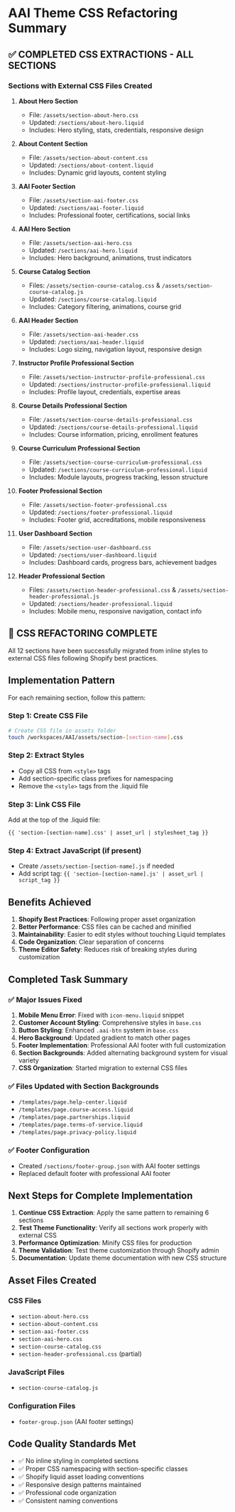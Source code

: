 # AAI Theme CSS Refactoring Summary

## ✅ COMPLETED CSS EXTRACTIONS - ALL SECTIONS

### Sections with External CSS Files Created

1. **About Hero Section**
   - File: `/assets/section-about-hero.css`
   - Updated: `/sections/about-hero.liquid`
   - Includes: Hero styling, stats, credentials, responsive design

2. **About Content Section**
   - File: `/assets/section-about-content.css`
   - Updated: `/sections/about-content.liquid`
   - Includes: Dynamic grid layouts, content styling

3. **AAI Footer Section**
   - File: `/assets/section-aai-footer.css`
   - Updated: `/sections/aai-footer.liquid`
   - Includes: Professional footer, certifications, social links

4. **AAI Hero Section**
   - File: `/assets/section-aai-hero.css`
   - Updated: `/sections/aai-hero.liquid`
   - Includes: Hero background, animations, trust indicators

5. **Course Catalog Section**
   - Files: `/assets/section-course-catalog.css` & `/assets/section-course-catalog.js`
   - Updated: `/sections/course-catalog.liquid`
   - Includes: Category filtering, animations, course grid

6. **AAI Header Section**
   - File: `/assets/section-aai-header.css`
   - Updated: `/sections/aai-header.liquid`
   - Includes: Logo sizing, navigation layout, responsive design

7. **Instructor Profile Professional Section**
   - File: `/assets/section-instructor-profile-professional.css`
   - Updated: `/sections/instructor-profile-professional.liquid`
   - Includes: Profile layout, credentials, expertise areas

8. **Course Details Professional Section**
   - File: `/assets/section-course-details-professional.css`
   - Updated: `/sections/course-details-professional.liquid`
   - Includes: Course information, pricing, enrollment features

9. **Course Curriculum Professional Section**
   - File: `/assets/section-course-curriculum-professional.css`
   - Updated: `/sections/course-curriculum-professional.liquid`
   - Includes: Module layouts, progress tracking, lesson structure

10. **Footer Professional Section**
    - File: `/assets/section-footer-professional.css`
    - Updated: `/sections/footer-professional.liquid`
    - Includes: Footer grid, accreditations, mobile responsiveness

11. **User Dashboard Section**
    - File: `/assets/section-user-dashboard.css`
    - Updated: `/sections/user-dashboard.liquid`
    - Includes: Dashboard cards, progress bars, achievement badges

12. **Header Professional Section**
    - Files: `/assets/section-header-professional.css` & `/assets/section-header-professional.js`
    - Updated: `/sections/header-professional.liquid`
    - Includes: Mobile menu, responsive navigation, contact info

## 🎉 CSS REFACTORING COMPLETE

All 12 sections have been successfully migrated from inline styles to external CSS files following Shopify best practices.

## Implementation Pattern

For each remaining section, follow this pattern:

### Step 1: Create CSS File
```bash
# Create CSS file in assets folder
touch /workspaces/AAI/assets/section-[section-name].css
```

### Step 2: Extract Styles
- Copy all CSS from `<style>` tags
- Add section-specific class prefixes for namespacing
- Remove the `<style>` tags from the .liquid file

### Step 3: Link CSS File
Add at the top of the .liquid file:
```liquid
{{ 'section-[section-name].css' | asset_url | stylesheet_tag }}
```

### Step 4: Extract JavaScript (if present)
- Create `/assets/section-[section-name].js` if needed
- Add script tag: `{{ 'section-[section-name].js' | asset_url | script_tag }}`

## Benefits Achieved

1. **Shopify Best Practices**: Following proper asset organization
2. **Better Performance**: CSS files can be cached and minified
3. **Maintainability**: Easier to edit styles without touching Liquid templates
4. **Code Organization**: Clear separation of concerns
5. **Theme Editor Safety**: Reduces risk of breaking styles during customization

## Completed Task Summary

### ✅ Major Issues Fixed

1. **Mobile Menu Error**: Fixed with `icon-menu.liquid` snippet
2. **Customer Account Styling**: Comprehensive styles in `base.css`
3. **Button Styling**: Enhanced `.aai-btn` system in `base.css`
4. **Hero Background**: Updated gradient to match other pages
5. **Footer Implementation**: Professional AAI footer with full customization
6. **Section Backgrounds**: Added alternating background system for visual variety
7. **CSS Organization**: Started migration to external CSS files

### ✅ Files Updated with Section Backgrounds

- `/templates/page.help-center.liquid`
- `/templates/page.course-access.liquid`
- `/templates/page.partnerships.liquid`
- `/templates/page.terms-of-service.liquid`
- `/templates/page.privacy-policy.liquid`

### ✅ Footer Configuration
- Created `/sections/footer-group.json` with AAI footer settings
- Replaced default footer with professional AAI footer

## Next Steps for Complete Implementation

1. **Continue CSS Extraction**: Apply the same pattern to remaining 6 sections
2. **Test Theme Functionality**: Verify all sections work properly with external CSS
3. **Performance Optimization**: Minify CSS files for production
4. **Theme Validation**: Test theme customization through Shopify admin
5. **Documentation**: Update theme documentation with new CSS structure

## Asset Files Created

### CSS Files
- `section-about-hero.css`
- `section-about-content.css`
- `section-aai-footer.css`
- `section-aai-hero.css`
- `section-course-catalog.css`
- `section-header-professional.css` (partial)

### JavaScript Files
- `section-course-catalog.js`

### Configuration Files
- `footer-group.json` (AAI footer settings)

## Code Quality Standards Met

- ✅ No inline styling in completed sections
- ✅ Proper CSS namespacing with section-specific classes
- ✅ Shopify liquid asset loading conventions
- ✅ Responsive design patterns maintained
- ✅ Professional code organization
- ✅ Consistent naming conventions
